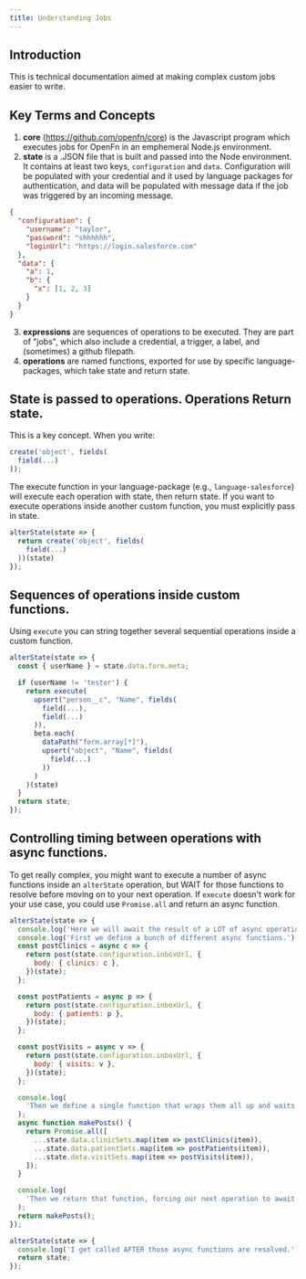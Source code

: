 ```yaml
---
title: Understanding Jobs
---
```


## Introduction

This is technical documentation aimed at making complex custom jobs easier to
write.

## Key Terms and Concepts

1. **core** (https://github.com/openfn/core) is the Javascript program which
   executes jobs for OpenFn in an emphemeral Node.js environment.
2. **state** is a .JSON file that is built and passed into the Node environment.
   It contains at least two keys, `configuration` and `data`. Configuration will
   be populated with your credential and it used by language packages for
   authentication, and data will be populated with message data if the job was
   triggered by an incoming message.

```json
{
  "configuration": {
    "username": "taylor",
    "password": "shhhhhh",
    "loginUrl": "https://login.salesforce.com"
  },
  "data": {
    "a": 1,
    "b": {
      "x": [1, 2, 3]
    }
  }
}
```

3. **expressions** are sequences of operations to be executed. They are part of
   "jobs", which also include a credential, a trigger, a label, and (sometimes)
   a github filepath.
4. **operations** are named functions, exported for use by specific
   language-packages, which take state and return state.

## State is passed to operations. Operations Return state.

This is a key concept. When you write:

```js
create('object', fields(
  field(...)
));
```

The execute function in your language-package (e.g., `language-salesforce`) will
execute each operation with state, then return state. If you want to execute
operations inside another custom function, you must explicitly pass in state.

```js
alterState(state => {
  return create('object', fields(
    field(...)
  ))(state)
});
```

## Sequences of operations inside custom functions.

Using `execute` you can string together several sequential operations inside a
custom function.

```js
alterState(state => {
  const { userName } = state.data.form.meta;

  if (userName != 'tester') {
    return execute(
      upsert("person__c", "Name", fields(
        field(...),
        field(...)
      )),
      beta.each(
        dataPath("form.array[*]"),
        upsert("object", "Name", fields(
          field(...)
        ))
      )
    )(state)
  }
  return state;
});
```

## Controlling timing between operations with async functions.

To get really complex, you might want to execute a number of async functions
inside an `alterState` operation, but WAIT for those functions to resolve before
moving on to your next operation. If `execute` doesn't work for your use case,
you could use `Promise.all` and return an async function.

```js
alterState(state => {
  console.log('Here we will await the result of a LOT of async operations.');
  console.log('First we define a bunch of different async functions.');
  const postClinics = async c => {
    return post(state.configuration.inboxUrl, {
      body: { clinics: c },
    })(state);
  };

  const postPatients = async p => {
    return post(state.configuration.inboxUrl, {
      body: { patients: p },
    })(state);
  };

  const postVisits = async v => {
    return post(state.configuration.inboxUrl, {
      body: { visits: v },
    })(state);
  };

  console.log(
    'Then we define a single function that wraps them all up and waits for all the individual functions to resolve.'
  );
  async function makePosts() {
    return Promise.all([
      ...state.data.clinicSets.map(item => postClinics(item)),
      ...state.data.patientSets.map(item => postPatients(item)),
      ...state.data.visitSets.map(item => postVisits(item)),
    ]);
  }

  console.log(
    'Then we return that function, forcing our next operation to await the result of this one.'
  );
  return makePosts();
});

alterState(state => {
  console.log('I get called AFTER those async functions are resolved.');
  return state;
});
```
